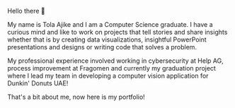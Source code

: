 Hello there 👋

My name is Tola Ajike and I am a Computer Science graduate. I have a curious mind and like to work on projects that tell stories and share insights whether that is by creating data visualizations, insightful PowerPoint presentations and designs or writing code that solves a problem.

My professional experience involved working in cybersecurity at Help AG, process improvement at Fragomen and currently my graduation project where I lead my team in developing a computer vision application for Dunkin' Donuts UAE!

That's a bit about me, now here is my portfolio!
